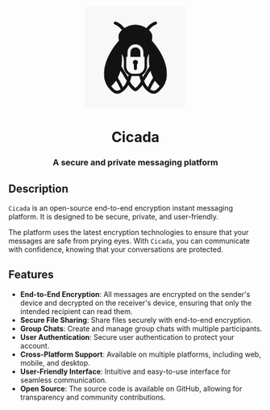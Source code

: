 <p align="center">
    <img src="/assets/cicada-logo.png" alt="cicada-logo" width="200"/>
</p>
<h1 align="center">Cicada</h1>
<h3 align="center">A secure and private messaging platform</h3>

## Description

`Cicada` is an open-source end-to-end encryption instant messaging platform.
It is designed to be secure, private, and user-friendly. 

The platform uses the latest encryption technologies to 
ensure that your messages are safe from prying eyes. With `Cicada`, you can communicate with confidence, knowing 
that your conversations are protected.

## Features

- **End-to-End Encryption**: All messages are encrypted on the sender's device and decrypted on the receiver's device, ensuring that only the intended recipient can read them.
- **Secure File Sharing**: Share files securely with end-to-end encryption.
- **Group Chats**: Create and manage group chats with multiple participants.
- **User Authentication**: Secure user authentication to protect your account.
- **Cross-Platform Support**: Available on multiple platforms, including web, mobile, and desktop.
- **User-Friendly Interface**: Intuitive and easy-to-use interface for seamless communication.
- **Open Source**: The source code is available on GitHub, allowing for transparency and community contributions.
